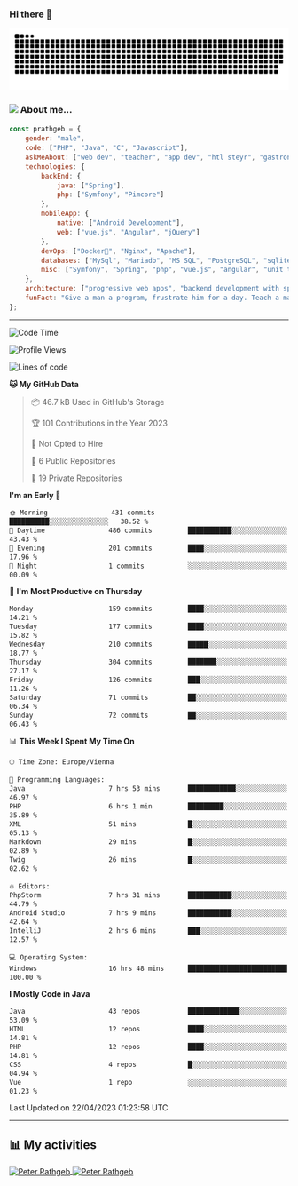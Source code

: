 ### Hi there 👋

<div align="center">
  <img  src="https://github.com/1999AZZAR/1999AZZAR/blob/main/resources/img/grid-snake.svg"
       alt="snake" />
</div>

### <img src="https://media.giphy.com/media/VgCDAzcKvsR6OM0uWg/giphy.gif" width="50"> About me...  

```javascript
const prathgeb = {
    gender: "male",
    code: ["PHP", "Java", "C", "Javascript"],
    askMeAbout: ["web dev", "teacher", "app dev", "htl steyr", "gastronaut"],
    technologies: {
        backEnd: {
            java: ["Spring"],
            php: ["Symfony", "Pimcore"]
        },
        mobileApp: {
            native: ["Android Development"],
            web: ["vue.js", "Angular", "jQuery"]
        },
        devOps: ["Docker🐳", "Nginx", "Apache"],
        databases: ["MySql", "Mariadb", "MS SQL", "PostgreSQL", "sqlite"],
        misc: ["Symfony", "Spring", "php", "vue.js", "angular", "unit testing", "ci/cd using github actions"]
    },
    architecture: ["progressive web apps", "backend development with spring", "backend development with symfony"],
    funFact: "Give a man a program, frustrate him for a day. Teach a man to program, frustrate him for a lifetime."
};
```

---
<!--START_SECTION:waka-->
![Code Time](http://img.shields.io/badge/Code%20Time-190%20hrs%2031%20mins-blue)

![Profile Views](http://img.shields.io/badge/Profile%20Views-0-blue)

![Lines of code](https://img.shields.io/badge/From%20Hello%20World%20I%27ve%20Written-2.5%20million%20lines%20of%20code-blue)

**🐱 My GitHub Data** 

> 📦 46.7 kB Used in GitHub's Storage 
 > 
> 🏆 101 Contributions in the Year 2023
 > 
> 🚫 Not Opted to Hire
 > 
> 📜 6 Public Repositories 
 > 
> 🔑 19 Private Repositories 
 > 
**I'm an Early 🐤** 

```text
🌞 Morning                431 commits         ██████████░░░░░░░░░░░░░░░   38.52 % 
🌆 Daytime                486 commits         ███████████░░░░░░░░░░░░░░   43.43 % 
🌃 Evening                201 commits         ████░░░░░░░░░░░░░░░░░░░░░   17.96 % 
🌙 Night                  1 commits           ░░░░░░░░░░░░░░░░░░░░░░░░░   00.09 % 
```
📅 **I'm Most Productive on Thursday** 

```text
Monday                   159 commits         ████░░░░░░░░░░░░░░░░░░░░░   14.21 % 
Tuesday                  177 commits         ████░░░░░░░░░░░░░░░░░░░░░   15.82 % 
Wednesday                210 commits         █████░░░░░░░░░░░░░░░░░░░░   18.77 % 
Thursday                 304 commits         ███████░░░░░░░░░░░░░░░░░░   27.17 % 
Friday                   126 commits         ███░░░░░░░░░░░░░░░░░░░░░░   11.26 % 
Saturday                 71 commits          ██░░░░░░░░░░░░░░░░░░░░░░░   06.34 % 
Sunday                   72 commits          ██░░░░░░░░░░░░░░░░░░░░░░░   06.43 % 
```


📊 **This Week I Spent My Time On** 

```text
🕑︎ Time Zone: Europe/Vienna

💬 Programming Languages: 
Java                     7 hrs 53 mins       ████████████░░░░░░░░░░░░░   46.97 % 
PHP                      6 hrs 1 min         █████████░░░░░░░░░░░░░░░░   35.89 % 
XML                      51 mins             █░░░░░░░░░░░░░░░░░░░░░░░░   05.13 % 
Markdown                 29 mins             █░░░░░░░░░░░░░░░░░░░░░░░░   02.89 % 
Twig                     26 mins             █░░░░░░░░░░░░░░░░░░░░░░░░   02.62 % 

🔥 Editors: 
PhpStorm                 7 hrs 31 mins       ███████████░░░░░░░░░░░░░░   44.79 % 
Android Studio           7 hrs 9 mins        ███████████░░░░░░░░░░░░░░   42.64 % 
IntelliJ                 2 hrs 6 mins        ███░░░░░░░░░░░░░░░░░░░░░░   12.57 % 

💻 Operating System: 
Windows                  16 hrs 48 mins      █████████████████████████   100.00 % 
```

**I Mostly Code in Java** 

```text
Java                     43 repos            █████████████░░░░░░░░░░░░   53.09 % 
HTML                     12 repos            ████░░░░░░░░░░░░░░░░░░░░░   14.81 % 
PHP                      12 repos            ████░░░░░░░░░░░░░░░░░░░░░   14.81 % 
CSS                      4 repos             █░░░░░░░░░░░░░░░░░░░░░░░░   04.94 % 
Vue                      1 repo              ░░░░░░░░░░░░░░░░░░░░░░░░░   01.23 % 
```




 Last Updated on 22/04/2023 01:23:58 UTC
<!--END_SECTION:waka-->

---
  ## 📊 My activities
  <a href="https://github.com/prathgeb">
    <img width=450 height=170 align="center" alt="Peter Rathgeb" src="https://github-readme-stats.vercel.app/api?username=prathgeb&include_all_commits=true&count_private=true&theme=midnight-purple&show_icons=true&bg_color=0D1117&hide_border=true" />
  </a>
  <a href="https://github.com/prathgeb">
    <img align="center" alt="Peter Rathgeb" src="https://github-readme-stats.vercel.app/api/top-langs/?username=prathgeb&include_all_commits=true&count_private=true&theme=midnight-purple&show_icons=true&layout=compact&bg_color=0D1117&hide_border=true" />
  </a>

